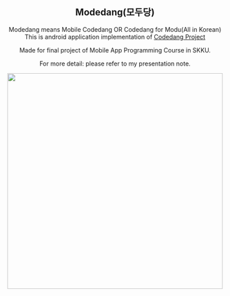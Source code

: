 <div align="center">

## Modedang(모두당)

Modedang means Mobile Codedang OR Codedang for Modu(All in Korean)
This is android application implementation of [Codedang Project](https://github.com/skkuding/codedang)

Made for final project of Mobile App Programming Course in SKKU.

For more detail: please refer to my presentation note.

<img src="https://github.com/jimin9038/Modedang/assets/73051219/54c6f97a-ebac-411c-a6e8-8cbf48f3a32e" height="500px">



</div>
